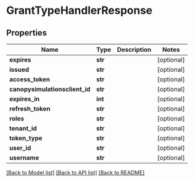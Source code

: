 # GrantTypeHandlerResponse


## Properties
Name | Type | Description | Notes
------------ | ------------- | ------------- | -------------
**expires** | **str** |  | [optional] 
**issued** | **str** |  | [optional] 
**access_token** | **str** |  | [optional] 
**canopysimulationsclient_id** | **str** |  | [optional] 
**expires_in** | **int** |  | [optional] 
**refresh_token** | **str** |  | [optional] 
**roles** | **str** |  | [optional] 
**tenant_id** | **str** |  | [optional] 
**token_type** | **str** |  | [optional] 
**user_id** | **str** |  | [optional] 
**username** | **str** |  | [optional] 

[[Back to Model list]](../README.md#documentation-for-models) [[Back to API list]](../README.md#documentation-for-api-endpoints) [[Back to README]](../README.md)


